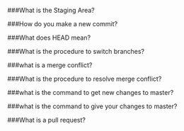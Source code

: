 ###What is the Staging Area?

###How do you make a new commit?

###What does HEAD mean?

###What is the procedure to switch branches?

###what is a merge conflict?

###What is the procedure to resolve merge conflict?

###what is the command to get new changes to master?

###what is the command to give your changes to master?

###What is a pull request? 
